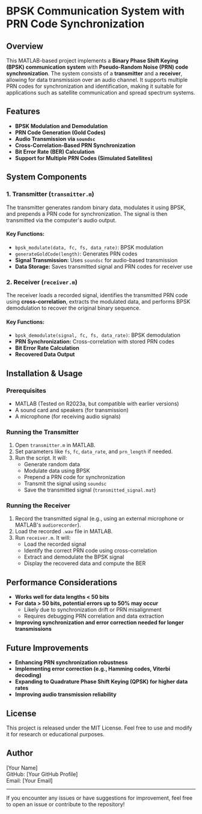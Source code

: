 # BPSK Communication System with PRN Code Synchronization

## Overview
This MATLAB-based project implements a **Binary Phase Shift Keying (BPSK) communication system** with **Pseudo-Random Noise (PRN) code synchronization**. The system consists of a **transmitter** and a **receiver**, allowing for data transmission over an audio channel. It supports multiple PRN codes for synchronization and identification, making it suitable for applications such as satellite communication and spread spectrum systems.

## Features
- **BPSK Modulation and Demodulation**
- **PRN Code Generation (Gold Codes)**
- **Audio Transmission via `soundsc`**
- **Cross-Correlation-Based PRN Synchronization**
- **Bit Error Rate (BER) Calculation**
- **Support for Multiple PRN Codes (Simulated Satellites)**

## System Components
### 1. Transmitter (`transmitter.m`)
The transmitter generates random binary data, modulates it using BPSK, and prepends a PRN code for synchronization. The signal is then transmitted via the computer's audio output.

#### **Key Functions:**
- `bpsk_modulate(data, fc, fs, data_rate)`: BPSK modulation
- `generateGoldCode(length)`: Generates PRN codes
- **Signal Transmission:** Uses `soundsc` for audio-based transmission
- **Data Storage:** Saves transmitted signal and PRN codes for receiver use

### 2. Receiver (`receiver.m`)
The receiver loads a recorded signal, identifies the transmitted PRN code using **cross-correlation**, extracts the modulated data, and performs BPSK demodulation to recover the original binary sequence.

#### **Key Functions:**
- `bpsk_demodulate(signal, fc, fs, data_rate)`: BPSK demodulation
- **PRN Synchronization:** Cross-correlation with stored PRN codes
- **Bit Error Rate Calculation**
- **Recovered Data Output**

## Installation & Usage
### **Prerequisites**
- MATLAB (Tested on R2023a, but compatible with earlier versions)
- A sound card and speakers (for transmission)
- A microphone (for receiving audio signals)

### **Running the Transmitter**
1. Open `transmitter.m` in MATLAB.
2. Set parameters like `fs`, `fc`, `data_rate`, and `prn_length` if needed.
3. Run the script. It will:
   - Generate random data
   - Modulate data using BPSK
   - Prepend a PRN code for synchronization
   - Transmit the signal using `soundsc`
   - Save the transmitted signal (`transmitted_signal.mat`)

### **Running the Receiver**
1. Record the transmitted signal (e.g., using an external microphone or MATLAB's `audiorecorder`).
2. Load the recorded `.wav` file in MATLAB.
3. Run `receiver.m`. It will:
   - Load the recorded signal
   - Identify the correct PRN code using cross-correlation
   - Extract and demodulate the BPSK signal
   - Display the recovered data and compute the BER

## Performance Considerations
- **Works well for data lengths < 50 bits**
- **For data > 50 bits, potential errors up to 50% may occur**
  - Likely due to synchronization drift or PRN misalignment
  - Requires debugging PRN correlation and data extraction
- **Improving synchronization and error correction needed for longer transmissions**

## Future Improvements
- **Enhancing PRN synchronization robustness**
- **Implementing error correction (e.g., Hamming codes, Viterbi decoding)**
- **Expanding to Quadrature Phase Shift Keying (QPSK) for higher data rates**
- **Improving audio transmission reliability**

## License
This project is released under the MIT License. Feel free to use and modify it for research or educational purposes.

## Author
[Your Name]  
GitHub: [Your GitHub Profile]  
Email: [Your Email]

---
If you encounter any issues or have suggestions for improvement, feel free to open an issue or contribute to the repository!

